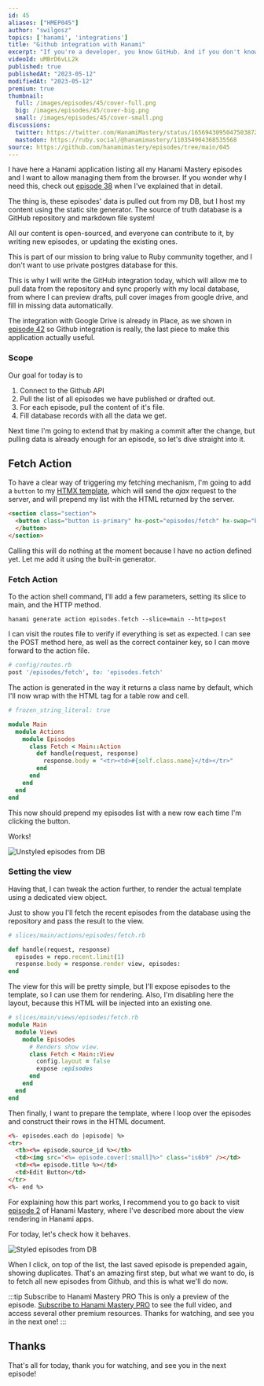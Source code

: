 ```yaml
---
id: 45
aliases: ["HMEP045"]
author: "swilgosz"
topics: ['hanami', 'integrations']
title: "Github integration with Hanami"
excerpt: "If you're a developer, you know GitHub. And if you don't know Hanami, you definitely should. In this episode, I'll show you how to make them both to know each other."
videoId: uMBrD6vLL2k
published: true
publishedAt: "2023-05-12"
modifiedAt: "2023-05-12"
premium: true
thumbnail:
  full: /images/episodes/45/cover-full.png
  big: /images/episodes/45/cover-big.png
  small: /images/episodes/45/cover-small.png
discussions:
  twitter: https://twitter.com/HanamiMastery/status/1656943095047503872
  mastodon: https://ruby.social/@hanamimastery/110354904368535568
source: https://github.com/hanamimastery/episodes/tree/main/045
---
```

I have here a Hanami application listing all my Hanami Mastery episodes and I want to allow managing them from the browser. If you wonder why I need this, check out [episode 38](/episodes/38-hanami-mastery-app) when I've explained that in detail.

The thing is, these episodes' data is pulled out from my DB, but I host my content using the static site generator. The source of truth database is a GitHub repository and markdown file system!

All our content is open-sourced, and everyone can contribute to it, by writing new episodes, or updating the existing ones.

This is part of our mission to bring value to Ruby community together, and I don't want to use private postgres database for this.

This is why I will write the GitHub integration today, which will allow me to pull data from the repository and sync properly with my local database, from where I can preview drafts, pull cover images from google drive, and fill in missing data automatically.

The integration with Google Drive is already in Place, as we shown in [episode 42](43-connect-with-google-drive.md) so Github integration is really, the last piece to make this application actually useful.

### Scope

Our goal for today is to
1. Connect to the Github API
2. Pull the list of all episodes we have published or drafted out.
3. For each episode, pull the content of it's file.
4. Fill database records with all the data we get.

Next time I'm going to extend that by making a commit after the change, but pulling data is already enough for an episode, so let's dive straight into it.

## Fetch Action

To have a clear way of triggering my fetching mechanism, I'm going to add a `button` to my [HTMX template](https://htmx.org/), which will send the *ajax* request to the server, and will prepend my list with the HTML returned by the server.

```html
<section class="section">
  <button class="button is-primary" hx-post="episodes/fetch" hx-swap="beforebegin" hx-target="#recent-episodes">Fetch drafts
  </button>
</section>
```

Calling this will do nothing at the moment because I have no action defined yet. Let me add it using the built-in generator.

### Fetch Action

To the action shell command, I'll add a few parameters, setting its slice to main, and the HTTP method.

```shell
hanami generate action episodes.fetch --slice=main --http=post
```

I can visit the routes file to verify if everything is set as expected. I can see the POST method here, as well as the correct container key, so I can move forward to the action file.

```ruby
# config/routes.rb
post '/episodes/fetch', to: 'episodes.fetch'
```

The action is generated in the way it returns a class name by default, which I'll now wrap with the HTML tag for a table row and cell.

```ruby
# frozen_string_literal: true

module Main
  module Actions
    module Episodes
      class Fetch < Main::Action
        def handle(request, response)
          response.body = "<tr><td>#{self.class.name}</td></tr>"
        end
      end
    end
  end
end
```

This now should prepend my episodes list with a new row each time I'm clicking the button.

Works!

![Unstyled episodes from DB](/images/episodes/45/episodes-list-unstyled.png)

### Setting the view

Having that, I can tweak the action further, to render the actual template using a dedicated view object.

Just to show you I'll fetch the recent episodes from the database using the repository and pass the result to the view.

```ruby
# slices/main/actions/episodes/fetch.rb

def handle(request, response)
  episodes = repo.recent.limit(1)
  response.body = response.render view, episodes:
end
```

The view for this will be pretty simple, but I'll expose episodes to the template, so I can use them for rendering. Also, I'm disabling here the layout, because this HTML will be injected into an existing one.

```ruby
# slices/main/views/episodes/fetch.rb
module Main
  module Views
    module Episodes
      # Renders show view.
      class Fetch < Main::View
        config.layout = false
        expose :episodes
      end
    end
  end
end

```

Then finally, I want to prepare the template, where I loop over the episodes and construct their rows in the HTML document.

```html
<%- episodes.each do |episode| %>
<tr>
  <th><%= episode.source_id %></th>
  <td><img src="<%= episode.cover[:small]%>" class="is6b9" /></td>
  <td><%= episode.title %></td>
  <td>Edit Button</td>
</tr>
<%- end %>
```

For explaining how this part works, I recommend you to go back to visit [episode 2](/episodes/2-listing-articles-with-hanami-view) of Hanami Mastery, where I've described more about the view rendering in Hanami apps.

For today, let's check how it behaves.

![Styled episodes from DB](/images/episodes/45/episodes-list-styled.png)

When I click, on top of the list, the last saved episode is prepended again, showing duplicates. That's an amazing first step, but what we want to do, is to fetch all new episodes from Github, and this is what we'll do now.

:::tip Subscribe to Hanami Mastery PRO
This is only a preview of the episode. [Subscribe to Hanami Mastery PRO](https://pro.hanamimastery.com/hanami-mastery-pro) to see the full video, and access several other premium resources. Thanks for watching, and see you in the next one!
:::

## Thanks

That's all for today, thank you for watching, and see you in the next episode!
